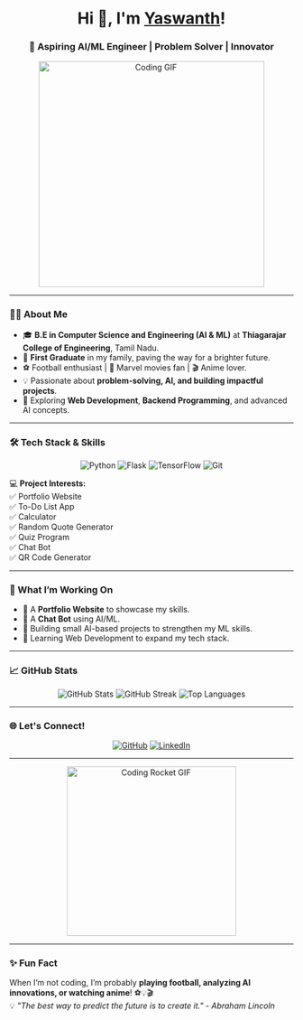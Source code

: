 <!-- Profile Header -->
<h1 align="center">Hi 👋, I'm <a href="https://github.com/Yaswanth876" target="_blank">Yaswanth</a>!</h1>
<h3 align="center">🚀 Aspiring AI/ML Engineer | Problem Solver | Innovator</h3>

<div align="center">
  <img src="https://media.giphy.com/media/L1R1tvI9svkIWwpVYr/giphy.gif" width="400" alt="Coding GIF">
</div>

---

### 👨‍💻 About Me  

- 🎓 **B.E in Computer Science and Engineering (AI & ML)** at **Thiagarajar College of Engineering**, Tamil Nadu.  
- 🏅 **First Graduate** in my family, paving the way for a brighter future.  
- ⚽ Football enthusiast | 🎥 Marvel movies fan | 🎬 Anime lover.  
- 💡 Passionate about **problem-solving, AI, and building impactful projects**.  
- 🌱 Exploring **Web Development**, **Backend Programming**, and advanced AI concepts.  

---

### 🛠️ Tech Stack & Skills  
<p align="center">
  <img alt="Python" src="https://img.shields.io/badge/Python-3776AB?style=for-the-badge&logo=python&logoColor=white">
  <img alt="Flask" src="https://img.shields.io/badge/Flask-000?style=for-the-badge&logo=flask&logoColor=white">
  <img alt="TensorFlow" src="https://img.shields.io/badge/TensorFlow-FF6F00?style=for-the-badge&logo=tensorflow&logoColor=white">
  <img alt="Git" src="https://img.shields.io/badge/Git-F05032?style=for-the-badge&logo=git&logoColor=white">
</p>

💻 **Project Interests:**  
✅ Portfolio Website  
✅ To-Do List App  
✅ Calculator  
✅ Random Quote Generator  
✅ Quiz Program  
✅ Chat Bot  
✅ QR Code Generator  

---

### 🚀 What I’m Working On  
- 🔹 A **Portfolio Website** to showcase my skills.  
- 🔹 A **Chat Bot** using AI/ML.  
- 🔹 Building small AI-based projects to strengthen my ML skills.  
- 🔹 Learning Web Development to expand my tech stack.  

---

### 📈 GitHub Stats  
<div align="center">
  <img src="https://github-readme-stats.vercel.app/api?username=Yaswanth876&show_icons=true&theme=radical" alt="GitHub Stats" />
  <img src="https://github-readme-streak-stats.herokuapp.com/?user=Yaswanth876&theme=radical" alt="GitHub Streak" />
  <img src="https://github-readme-stats.vercel.app/api/top-langs/?username=Yaswanth876&layout=compact&theme=radical" alt="Top Languages" />
</div>

---

### 🌐 Let's Connect!  
<p align="center">
  <a href="https://github.com/Yaswanth876" target="_blank"><img alt="GitHub" src="https://img.shields.io/badge/GitHub-333?style=for-the-badge&logo=github&logoColor=white"></a>
  <a href="https://www.linkedin.com/in/yaswanth-v-cse-aiml" target="_blank"><img alt="LinkedIn" src="https://img.shields.io/badge/LinkedIn-0077B5?style=for-the-badge&logo=linkedin&logoColor=white"></a>
</p>

---

<div align="center">
  <img src="https://media.giphy.com/media/xT9IgzoKnwFNmISR8I/giphy.gif" width="300" alt="Coding Rocket GIF">
</div>

---

### ✨ Fun Fact  
When I’m not coding, I’m probably **playing football, analyzing AI innovations, or watching anime**! ⚽💡🎬  
💡 *"The best way to predict the future is to create it." - Abraham Lincoln*  
